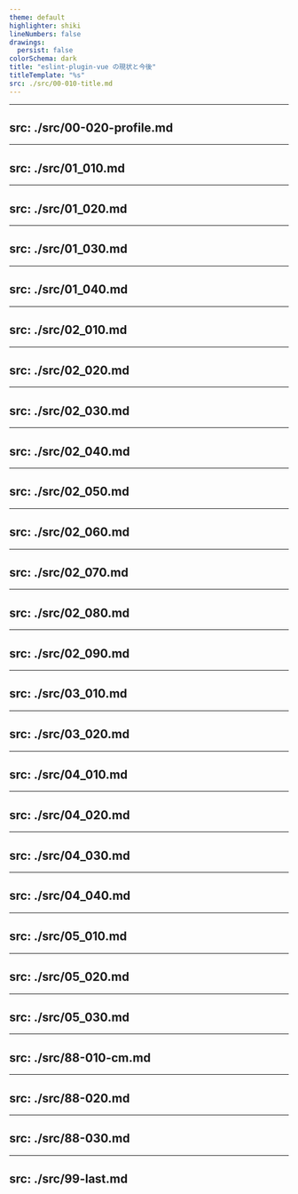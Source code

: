 ```yaml
---
theme: default
highlighter: shiki
lineNumbers: false
drawings:
  persist: false
colorSchema: dark
title: "eslint-plugin-vue の現状と今後"
titleTemplate: "%s"
src: ./src/00-010-title.md
---
```


<!-- prettier-ignore-start -->

---
src: ./src/00-020-profile.md
---

---
src: ./src/01_010.md
---

---
src: ./src/01_020.md
---

---
src: ./src/01_030.md
---

---
src: ./src/01_040.md
---

---
src: ./src/02_010.md
---

---
src: ./src/02_020.md
---

---
src: ./src/02_030.md
---

---
src: ./src/02_040.md
---

---
src: ./src/02_050.md
---

---
src: ./src/02_060.md
---

---
src: ./src/02_070.md
---

---
src: ./src/02_080.md
---

---
src: ./src/02_090.md
---

---
src: ./src/03_010.md
---

---
src: ./src/03_020.md
---

---
src: ./src/04_010.md
---

---
src: ./src/04_020.md
---

---
src: ./src/04_030.md
---

---
src: ./src/04_040.md
---

---
src: ./src/05_010.md
---

---
src: ./src/05_020.md
---

---
src: ./src/05_030.md
---

---
src: ./src/88-010-cm.md
---

---
src: ./src/88-020.md
---

---
src: ./src/88-030.md
---

---
src: ./src/99-last.md
---

<!-- prettier-ignore-end -->
